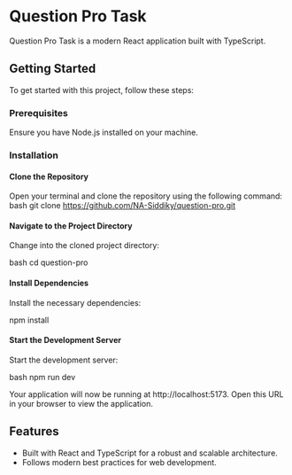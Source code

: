 # Question Pro Task

Question Pro Task is a modern React application built with TypeScript.

## Getting Started

To get started with this project, follow these steps:

### Prerequisites

Ensure you have Node.js installed on your machine.

### Installation

#### Clone the Repository

Open your terminal and clone the repository using the following command:
bash git clone https://github.com/NA-Siddiky/question-pro.git

#### Navigate to the Project Directory

Change into the cloned project directory:

bash cd question-pro

#### Install Dependencies

Install the necessary dependencies:

npm install

#### Start the Development Server

Start the development server:

bash npm run dev

Your application will now be running at http://localhost:5173. Open this URL in your browser to view the application.

## Features

- Built with React and TypeScript for a robust and scalable architecture.
- Follows modern best practices for web development.
